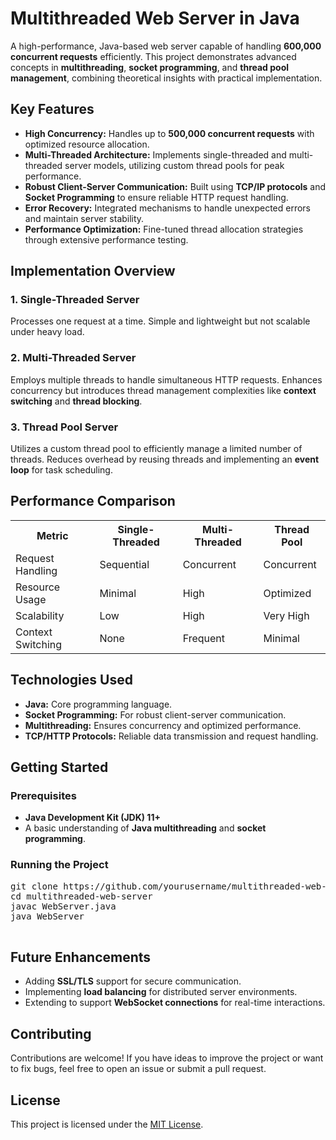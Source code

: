 <!DOCTYPE html>
<h1>Multithreaded Web Server in Java</h1>
    </header>
    <section>
        <p>
            A high-performance, Java-based web server capable of handling <strong>600,000 concurrent requests</strong> efficiently. This project demonstrates advanced concepts in <strong>multithreading</strong>, <strong>socket programming</strong>, and <strong>thread pool management</strong>, combining theoretical insights with practical implementation.
        </p>
     <h2>Key Features</h2>
        <ul>
            <li><strong>High Concurrency:</strong> Handles up to <strong>500,000 concurrent requests</strong> with optimized resource allocation.</li>
            <li><strong>Multi-Threaded Architecture:</strong> Implements single-threaded and multi-threaded server models, utilizing custom thread pools for peak performance.</li>
            <li><strong>Robust Client-Server Communication:</strong> Built using <strong>TCP/IP protocols</strong> and <strong>Socket Programming</strong> to ensure reliable HTTP request handling.</li>
            <li><strong>Error Recovery:</strong> Integrated mechanisms to handle unexpected errors and maintain server stability.</li>
            <li><strong>Performance Optimization:</strong> Fine-tuned thread allocation strategies through extensive performance testing.</li>
        </ul>
        <h2>Implementation Overview</h2>
        <h3>1. Single-Threaded Server</h3>
        <p>Processes one request at a time. Simple and lightweight but not scalable under heavy load.</p>
        <h3>2. Multi-Threaded Server</h3>
        <p>Employs multiple threads to handle simultaneous HTTP requests. Enhances concurrency but introduces thread management complexities like <strong>context switching</strong> and <strong>thread blocking</strong>.</p>
        <h3>3. Thread Pool Server</h3>
        <p>Utilizes a custom thread pool to efficiently manage a limited number of threads. Reduces overhead by reusing threads and implementing an <strong>event loop</strong> for task scheduling.</p>
        <h2>Performance Comparison</h2>
        <table>
            <tr>
                <th>Metric</th>
                <th>Single-Threaded</th>
                <th>Multi-Threaded</th>
                <th>Thread Pool</th>
            </tr>
            <tr>
                <td>Request Handling</td>
                <td>Sequential</td>
                <td>Concurrent</td>
                <td>Concurrent</td>
            </tr>
            <tr>
                <td>Resource Usage</td>
                <td>Minimal</td>
                <td>High</td>
                <td>Optimized</td>
            </tr>
            <tr>
                <td>Scalability</td>
                <td>Low</td>
                <td>High</td>
                <td>Very High</td>
            </tr>
            <tr>
                <td>Context Switching</td>
                <td>None</td>
                <td>Frequent</td>
                <td>Minimal</td>
            </tr>
        </table>
        <h2>Technologies Used</h2>
        <ul>
            <li><strong>Java:</strong> Core programming language.</li>
            <li><strong>Socket Programming:</strong> For robust client-server communication.</li>
            <li><strong>Multithreading:</strong> Ensures concurrency and optimized performance.</li>
            <li><strong>TCP/HTTP Protocols:</strong> Reliable data transmission and request handling.</li>
        </ul>
        <h2>Getting Started</h2>
        <h3>Prerequisites</h3>
        <ul>
            <li><strong>Java Development Kit (JDK) 11+</strong></li>
            <li>A basic understanding of <strong>Java multithreading</strong> and <strong>socket programming</strong>.</li>
        </ul>
        <h3>Running the Project</h3>
        <pre>
git clone https://github.com/yourusername/multithreaded-web-server.git
cd multithreaded-web-server
javac WebServer.java
java WebServer
        </pre>
        <h2>Future Enhancements</h2>
        <ul>
            <li>Adding <strong>SSL/TLS</strong> support for secure communication.</li>
            <li>Implementing <strong>load balancing</strong> for distributed server environments.</li>
            <li>Extending to support <strong>WebSocket connections</strong> for real-time interactions.</li>
        </ul>
        <h2>Contributing</h2>
        <p>
            Contributions are welcome! If you have ideas to improve the project or want to fix bugs, feel free to open an issue or submit a pull request.
        </p>
        <h2>License</h2>
        <p>
            This project is licensed under the <a href="#">MIT License</a>.
        </p>
    </section>
</body>
</html>
